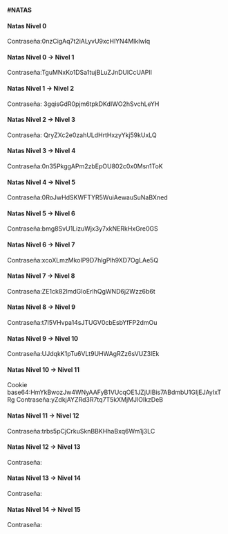 __#NATAS__
#### Natas Nivel 0
Contraseña:0nzCigAq7t2iALyvU9xcHlYN4MlkIwlq
#### Natas Nivel 0 → Nivel 1
Contraseña:TguMNxKo1DSa1tujBLuZJnDUlCcUAPlI 
#### Natas Nivel 1 → Nivel 2
Contraseña: 3gqisGdR0pjm6tpkDKdIWO2hSvchLeYH
#### Natas Nivel 2 → Nivel 3
Contraseña: QryZXc2e0zahULdHrtHxzyYkj59kUxLQ
#### Natas Nivel 3 → Nivel 4
Contraseña:0n35PkggAPm2zbEpOU802c0x0Msn1ToK 
#### Natas Nivel 4 → Nivel 5
Contraseña:0RoJwHdSKWFTYR5WuiAewauSuNaBXned
#### Natas Nivel 5 → Nivel 6
Contraseña:bmg8SvU1LizuWjx3y7xkNERkHxGre0GS
#### Natas Nivel 6 → Nivel 7
Contraseña:xcoXLmzMkoIP9D7hlgPlh9XD7OgLAe5Q
#### Natas Nivel 7 → Nivel 8
Contraseña:ZE1ck82lmdGIoErlhQgWND6j2Wzz6b6t
#### Natas Nivel 8 → Nivel 9
Contraseña:t7I5VHvpa14sJTUGV0cbEsbYfFP2dmOu
#### Natas Nivel 9  → Nivel 10
Contraseña:UJdqkK1pTu6VLt9UHWAgRZz6sVUZ3lEk
#### Natas Nivel 10 → Nivel 11
Cookie base64:HmYkBwozJw4WNyAAFyB1VUcqOE1JZjUIBis7ABdmbU1GIjEJAyIxTRg
Contraseña:yZdkjAYZRd3R7tq7T5kXMjMJlOIkzDeB
#### Natas Nivel 11 → Nivel 12
Contraseña:trbs5pCjCrkuSknBBKHhaBxq6Wm1j3LC 
#### Natas Nivel 12 → Nivel 13
Contraseña:
#### Natas Nivel 13 → Nivel 14
Contraseña:
#### Natas Nivel 14 → Nivel 15
Contraseña: